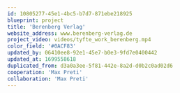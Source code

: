 ```yaml
---
id: 10805277-45e1-4bc5-b7d7-871ebe218925
blueprint: project
title: 'Berenberg Verlag'
website_address: www.berenberg-verlag.de
project_video: videos/tyfte_work_berenberg.mp4
color_field: '#0ACF83'
updated_by: 06410ee8-92e1-45e7-b0e3-9fd7e0400442
updated_at: 1699558618
duplicated_from: d3a0a3ee-5f81-442e-8a2d-d0b2c0ad02d6
cooperation: 'Max Preti'
collaboration: 'Max Preti'
---
```

